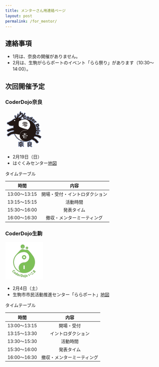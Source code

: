 ```yaml
---
title: メンターさん用連絡ページ
layout: post
permalink: /for_mentor/
---
```

## 連絡事項
- 1月は、奈良の開催がありません。
- 2月は、生駒がららポートのイベント「らら祭り」があります（10:30〜14:00）。

## 次回開催予定
### CoderDojo奈良
![CoderDojo奈良](icon_coderdojo_nara.png)

- 2月19日（日）
- はぐくみセンター[地図](https://goo.gl/maps/dcM4dTtFw7q)

タイムテーブル

|時間|内容|
|:--:|:--:|
|13:00〜13:15|開場・受付・イントロダクション|
|13:15〜15:15|活動時間|
|15:30〜16:00|発表タイム|
|16:00〜16:30|撤収・メンターミーティング|

### CoderDojo生駒
![CoderDojo生駒](icon_coderdojo_ikoma.png)

- 2月4日（土）
- 生駒市市民活動推進センター「ららポート」[地図](https://goo.gl/maps/XzJa49bSmAw)

タイムテーブル

|時間|内容|
|:--:|:--:|
|13:00〜13:15|開場・受付|
|13:15〜13:30|イントロダクション|
|13:30〜15:30|活動時間|
|15:30〜16:00|発表タイム|
|16:00〜16:30|撤収・メンターミーティング|
